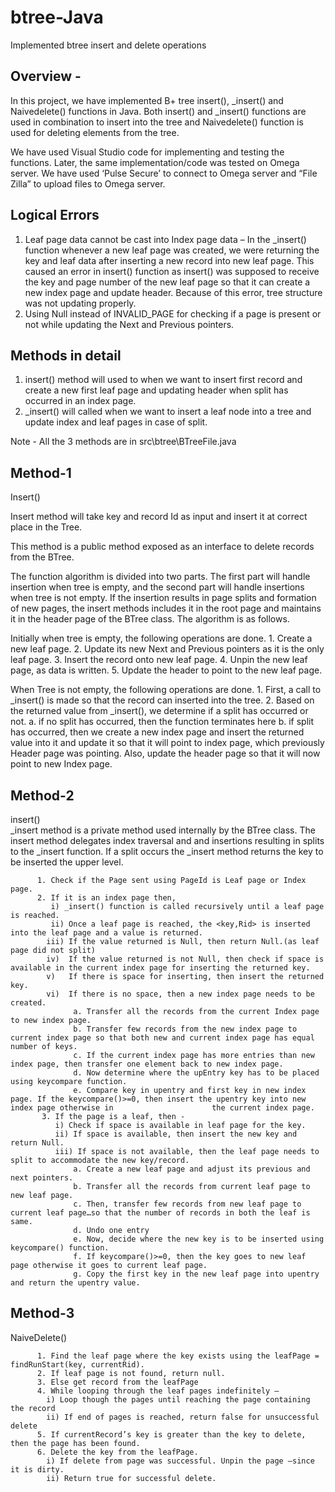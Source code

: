 # btree-Java
Implemented btree insert and delete operations

## Overview -
In this project, we have implemented B+ tree insert(), _insert() and Naivedelete() functions in Java. Both insert() and _insert() functions are used in combination to insert into the tree and Naivedelete() function is used for deleting elements from the tree. 

We have used Visual Studio code for implementing and testing the functions. Later, the same implementation/code was tested on Omega server. We have used ‘Pulse Secure’ to connect to Omega server and “File Zilla” to upload files to Omega server. 

## Logical Errors 
1. Leaf page data cannot be cast into Index page data – In the _insert() function whenever a new leaf page was created, we were returning the key and leaf data after inserting a new record into new leaf page. This caused an error in insert() function as insert() was supposed to receive the key and page number of the new leaf page so that it can create a new index page and update header. Because of this error, tree structure was not updating properly. 
2. Using Null instead of INVALID_PAGE for checking if a page is present or not while updating the Next and Previous pointers. 


## Methods in detail 
1. insert() method will used to when we want to insert first record and create a new first leaf page and updating header when split has occurred in an index page. 
2. _insert() will called when we want to insert a leaf node into a tree and update index and leaf pages in case of split. 

Note - All the 3 methods are in src\btree\BTreeFile.java


## Method-1
Insert()  

Insert method will take key and record Id as input and insert it at correct place in the Tree.  

This method is a public method exposed as an interface to delete records from the BTree. 

The function algorithm is divided into two parts. The first part will handle insertion when tree is empty, and the second part will handle insertions when tree is not empty. If the insertion results in page splits and formation of new pages, the insert methods includes it in the root page and maintains it in the header page of the BTree class. The algorithm is as follows. 

Initially when tree is empty, the following operations are done. 
        1. Create a new leaf page. 
        2. Update its new Next and Previous pointers as it is the only leaf page. 
        3. Insert the record onto new leaf page. 
        4. Unpin the new leaf page, as data is written. 
        5. Update the header to point to the new leaf page. 

When Tree is not empty, the following operations are done. 
         1. First, a call to _insert() is made so that the record can inserted into the tree. 
         2. Based on the returned value from _insert(), we determine if a split has occurred or not. 
            a. if no split has occurred, then the function terminates here 
            b. if split has occurred, then we create a new index page and insert the returned value into it and update it so that it will point to index page,                    which previously Header page was pointing. Also, update the header page so that it will now point to new Index page. 
  
## Method-2
insert()  
_insert method is a private method used internally by the BTree class. The insert method delegates index traversal and and insertions resulting in splits to the _insert function. If a split occurs the _insert method returns the key to be inserted the upper level. 

          1. Check if the Page sent using PageId is Leaf page or Index page.  
          2. If it is an index page then, 
             i) _insert() function is called recursively until a leaf page is reached. 
             ii) Once a leaf page is reached, the <key,Rid> is inserted into the leaf page and a value is returned. 
            iii) If the value returned is Null, then return Null.(as leaf page did not split) 
            iv)  If the value returned is not Null, then check if space is available in the current index page for inserting the returned key. 
            v)   If there is space for inserting, then insert the returned key. 
            vi)  If there is no space, then a new index page needs to be created. 
                  a. Transfer all the records from the current Index page to new index page. 
                  b. Transfer few records from the new index page to current index page so that both new and current index page has equal number of keys. 
                  c. If the current index page has more entries than new index page, then transfer one element back to new index page. 
                  d. Now determine where the upEntry key has to be placed using keycompare function. 
                  e. Compare key in upentry and first key in new index page. If the keycompare()>=0, then insert the upentry key into new index page otherwise in                      the current index page. 
           3. If the page is a leaf, then - 
              i) Check if space is available in leaf page for the key. 
              ii) If space is available, then insert the new key and return Null. 
              iii) If space is not available, then the leaf page needs to split to accommodate the new key/record.
                  a. Create a new leaf page and adjust its previous and next pointers. 
                  b. Transfer all the records from current leaf page to new leaf page. 
                  c. Then, transfer few records from new leaf page to current leaf page…so that the number of records in both the leaf is same. 
                  d. Undo one entry 
                  e. Now, decide where the new key is to be inserted using keycompare() function. 
                  f. If keycompare()>=0, then the key goes to new leaf page otherwise it goes to current leaf page. 
                  g. Copy the first key in the new leaf page into upentry and return the upentry value.
                  
## Method-3
NaiveDelete() 

          1. Find the leaf page where the key exists using the leafPage = findRunStart(key, currentRid).  
          2. If leaf page is not found, return null. 
          3. Else get record from the leafPage  
          4. While looping through the leaf pages indefinitely –  
            i) Loop though the pages until reaching the page containing the record 
            ii) If end of pages is reached, return false for unsuccessful delete 
          5. If currentRecord’s key is greater than the key to delete, then the page has been found. 
          6. Delete the key from the leafPage.  
            i) If delete from page was successful. Unpin the page –since it is dirty. 
            ii) Return true for successful delete. 
  
  

